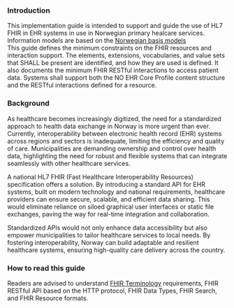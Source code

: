 ### Introduction
This implementation guide is intended to support and guide the use of HL7 FHIR in EHR systems in use in Norwegian primary healcare services. Information models are based on the [Norwegian basis models]({{site.data.fhir.nobasis}})   
This guide defines the minimum constraints on the FHIR resources and interaction support. The elements, extensions, vocabularies, and value sets that SHALL be present are identified, and how they are used is defined. It also documents the minimum FHIR RESTful interactions to access patient data. Systems shall support both the NO EHR Core Profile content structure and the RESTful interactions defined for a resource.


### Background
As healthcare becomes increasingly digitized, the need for a standardized approach to health data exchange in Norway is more urgent than ever. Currently, interoperability between electronic health record (EHR) systems across regions and sectors is inadequate, limiting the efficiency and quality of care. Municipalities are demanding ownership and control over health data, highlighting the need for robust and flexible systems that can integrate seamlessly with other healthcare services.

A national HL7 FHIR (Fast Healthcare Interoperability Resources) specification offers a solution. By introducing a standard API for EHR systems, built on modern technology and national requirements, healthcare providers can ensure secure, scalable, and efficient data sharing. This would eliminate reliance on siloed graphical user interfaces or static file exchanges, paving the way for real-time integration and collaboration.

Standardized APIs would not only enhance data accessibility but also empower municipalities to tailor healthcare services to local needs. By fostering interoperability, Norway can build adaptable and resilient healthcare systems, ensuring high-quality care delivery across the country.

### How to read this guide

Readers are advised to understand [FHIR Terminology](https://hl7.org/fhir/R4/terminologies.html) requirements, FHIR RESTful API based on the HTTP protocol, FHIR Data Types, FHIR Search, and FHIR Resource formats.
